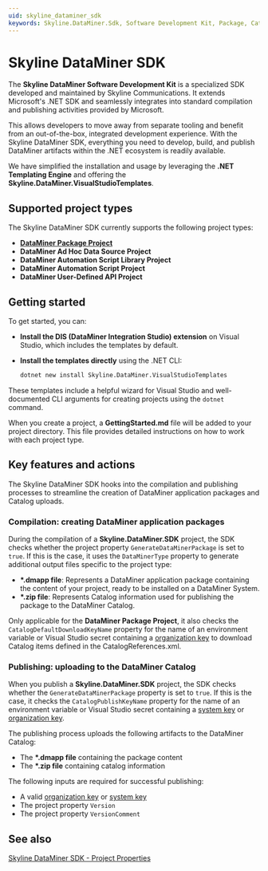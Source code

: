 ```yaml
---
uid: skyline_dataminer_sdk
keywords: Skyline.DataMiner.Sdk, Software Development Kit, Package, Catalog, dmapp, cicd
---
```


# Skyline DataMiner SDK

The **Skyline DataMiner Software Development Kit** is a specialized SDK developed and maintained by Skyline Communications. It extends Microsoft's .NET SDK and seamlessly integrates into standard compilation and publishing activities provided by Microsoft.

This allows developers to move away from separate tooling and benefit from an out-of-the-box, integrated development experience. With the Skyline DataMiner SDK, everything you need to develop, build, and publish DataMiner artifacts within the .NET ecosystem is readily available.

We have simplified the installation and usage by leveraging the **.NET Templating Engine** and offering the **Skyline.DataMiner.VisualStudioTemplates**.

## Supported project types

The Skyline DataMiner SDK currently supports the following project types:

- [**DataMiner Package Project**](xref:skyline_dataminer_sdk_dataminer_package_project)
- **DataMiner Ad Hoc Data Source Project**
- **DataMiner Automation Script Library Project**
- **DataMiner Automation Script Project**
- **DataMiner User-Defined API Project**

## Getting started

To get started, you can:

- **Install the DIS (DataMiner Integration Studio) extension** on Visual Studio, which includes the templates by default.
- **Install the templates directly** using the .NET CLI:

  ```bash
  dotnet new install Skyline.DataMiner.VisualStudioTemplates
  ```

These templates include a helpful wizard for Visual Studio and well-documented CLI arguments for creating projects using the `dotnet` command.

When you create a project, a **GettingStarted.md** file will be added to your project directory. This file provides detailed instructions on how to work with each project type.

## Key features and actions

The Skyline DataMiner SDK hooks into the compilation and publishing processes to streamline the creation of DataMiner application packages and Catalog uploads.

### Compilation: creating DataMiner application packages

During the compilation of a **Skyline.DataMiner.SDK** project, the SDK checks whether the project property `GenerateDataMinerPackage` is set to `true`. If this is the case, it uses the `DataMinerType` property to generate additional output files specific to the project type:

- **\*.dmapp file**: Represents a DataMiner application package containing the content of your project, ready to be installed on a DataMiner System.
- **\*.zip file**: Represents Catalog information used for publishing the package to the DataMiner Catalog.

Only applicable for the **DataMiner Package Project**, it also checks the `CatalogDefaultDownloadKeyName` property for the name of an environment variable or Visual Studio secret containing a [organization key](xref:Managing_DCP_keys#organization-keys) to download Catalog items defined in the CatalogReferences.xml.

### Publishing: uploading to the DataMiner Catalog

When you publish a **Skyline.DataMiner.SDK** project, the SDK checks whether the `GenerateDataMinerPackage` property is set to `true`. If this is the case, it checks the `CatalogPublishKeyName` property for the name of an environment variable or Visual Studio secret containing a [system key](xref:Managing_DCP_keys#system-keys) or [organization key](xref:Managing_DCP_keys#organization-keys).

The publishing process uploads the following artifacts to the DataMiner Catalog:

- The **\*.dmapp file** containing the package content
- The **\*.zip file** containing catalog information

The following inputs are required for successful publishing:

- A valid [organization key](xref:Managing_DCP_keys#organization-keys) or [system key](xref:Managing_DCP_keys#system-keys)
- The project property `Version`
- The project property `VersionComment`

## See also

[Skyline DataMiner SDK - Project Properties](xref:skyline_dataminer_sdk_project_properties)

